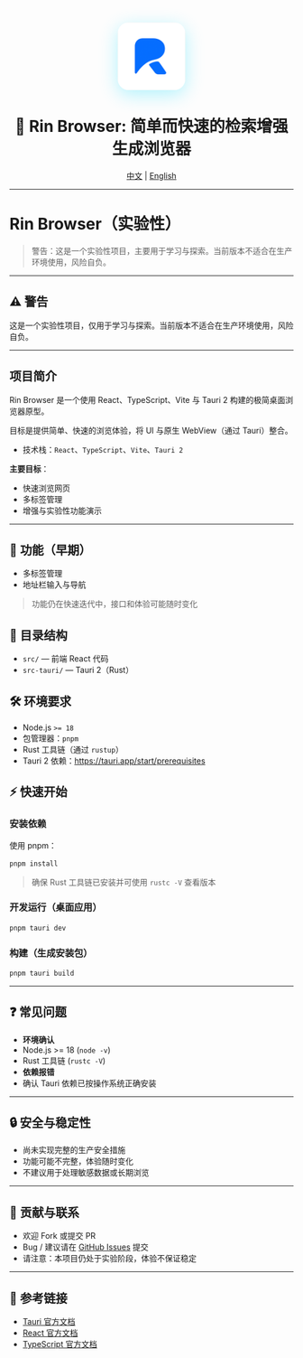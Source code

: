 <div align="center">

<div style="margin: 20px 0;">
  <img src="./src-tauri/icons/icon.png" width="120" height="120" alt="Rin Logo" style="border-radius: 20px; box-shadow: 0 8px 32px rgba(0, 217, 255, 0.3);">
</div>

# 🚀 Rin Browser: 简单而快速的检索增强生成浏览器

<p align="center">
<a href="README-zh.md">中文</a> |
<a href="README.md">English</a>
</p>

</div>

---

# Rin Browser（实验性）

> 警告：这是一个实验性项目，主要用于学习与探索。当前版本不适合在生产环境使用，风险自负。

---

## ⚠️ 警告

这是一个实验性项目，仅用于学习与探索。当前版本不适合在生产环境使用，风险自负。

---

## 项目简介

Rin Browser 是一个使用 React、TypeScript、Vite 与 Tauri 2 构建的极简桌面浏览器原型。

目标是提供简单、快速的浏览体验，将 UI 与原生 WebView（通过 Tauri）整合。

- 技术栈：`React`、`TypeScript`、`Vite`、`Tauri 2`

**主要目标**：

- 快速浏览网页
- 多标签管理
- 增强与实验性功能演示

---

## 🚀 功能（早期）

- 多标签管理
- 地址栏输入与导航

> 功能仍在快速迭代中，接口和体验可能随时变化

## 📁 目录结构

- `src/` — 前端 React 代码
- `src-tauri/` — Tauri 2（Rust）

## 🛠 环境要求

- Node.js `>= 18`
- 包管理器：`pnpm`
- Rust 工具链（通过 `rustup`）
- Tauri 2 依赖：https://tauri.app/start/prerequisites

## ⚡ 快速开始

### 安装依赖

使用 pnpm：

```bash
pnpm install
```

> 确保 Rust 工具链已安装并可使用 `rustc -V` 查看版本

### 开发运行（桌面应用）

```bash
pnpm tauri dev
```

### 构建（生成安装包）

```bash
pnpm tauri build
```

---

## ❓ 常见问题

- **环境确认**
- Node.js >= 18 (`node -v`)
- Rust 工具链 (`rustc -V`)
- **依赖报错**
- 确认 Tauri 依赖已按操作系统正确安装

---

## 🔒 安全与稳定性

- 尚未实现完整的生产安全措施
- 功能可能不完整，体验随时变化
- 不建议用于处理敏感数据或长期浏览

---

## 🤝 贡献与联系

- 欢迎 Fork 或提交 PR
- Bug / 建议请在 [GitHub Issues](https://github.com/calebax/Rin/issues) 提交
- 请注意：本项目仍处于实验阶段，体验不保证稳定

---

## 📖 参考链接

- [Tauri 官方文档](https://tauri.app/)
- [React 官方文档](https://reactjs.org/)
- [TypeScript 官方文档](https://www.typescriptlang.org/)
